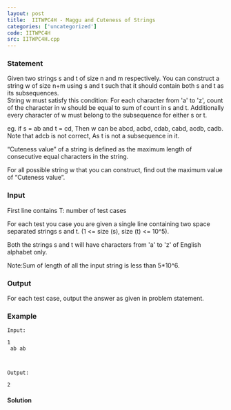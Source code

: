 ```yaml
---
layout: post
title:  IITWPC4H - Maggu and Cuteness of Strings
categories: ['uncategorized']
code: IITWPC4H
src: IITWPC4H.cpp
---
```


### **Statement**

Given two strings s and t of size n and m respectively. You can construct a
string w of size n+m using s and t such that it should contain both s and t as
its subsequences.  
  String w must satisfy this condition: For each character from 'a' to
'z', count of the character in w should be equal to sum of count in s and t.
Additionally every character of w must belong to the subsequence for either s
or t. 



eg. if s = ab and t = cd, Then w can be abcd, acbd, cdab, cabd, acdb, cadb.
Note that adcb is not correct, As t is not a subsequence in it.



“Cuteness value” of a string is defined as the maximum length of consecutive
equal characters in the string.



For all possible string w that you can construct, find out the maximum value
of “Cuteness value”.

### Input

First line contains T: number of test cases

For each test you case you are given a single line containing two space
separated strings s and t. (1 <= size (s), size (t) <= 10^5).

Both the strings s and t will have characters from 'a' to 'z' of English
alphabet only.

Note:Sum of length of all the input string is less than 5*10^6.

### Output

For each test case, output the answer as given in problem statement.

### Example

    
    
    Input:
    1  
     ab ab
    
    Output:
    2



#### **Solution**



